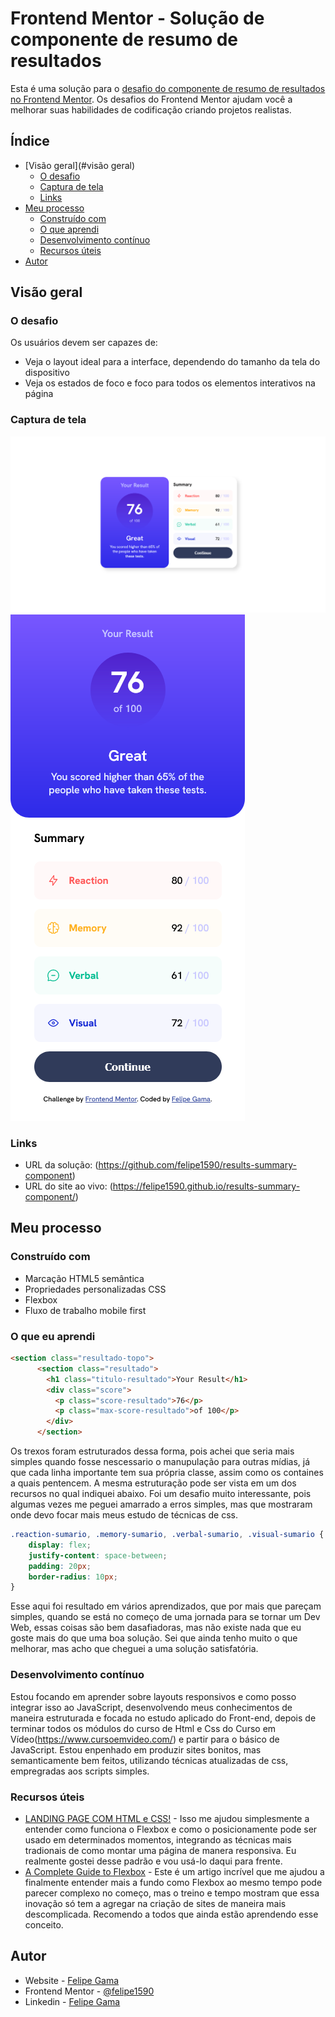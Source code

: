 # Frontend Mentor - Solução de componente de resumo de resultados

Esta é uma solução para o [desafio do componente de resumo de resultados no Frontend Mentor](https://www.frontendmentor.io/challenges/results-summary-component-CE_K6s0maV). Os desafios do Frontend Mentor ajudam você a melhorar suas habilidades de codificação criando projetos realistas.

## Índice

- [Visão geral](#visão geral)
   - [O desafio](#o-desafio)
   - [Captura de tela](#captura-de-tela)
   - [Links](#links)
- [Meu processo](#meu-processo)
   - [Construído com](#construído-com)
   - [O que aprendi](#o-que-aprendi)
   - [Desenvolvimento contínuo](#desenvolvimento-contínuo)
   - [Recursos úteis](#useful-resources)
- [Autor](#autor)

## Visão geral

### O desafio

Os usuários devem ser capazes de:

- Veja o layout ideal para a interface, dependendo do tamanho da tela do dispositivo
- Veja os estados de foco e foco para todos os elementos interativos na página

### Captura de tela

![](./screenshot/desktop.png)
![](./screenshot/mobile.png)

### Links

- URL da solução: (https://github.com/felipe1590/results-summary-component)
- URL do site ao vivo: (https://felipe1590.github.io/results-summary-component/)

## Meu processo

### Construído com

- Marcação HTML5 semântica
- Propriedades personalizadas CSS
- Flexbox
- Fluxo de trabalho mobile first

### O que eu aprendi

```html
<section class="resultado-topo">
      <section class="resultado">
        <h1 class="titulo-resultado">Your Result</h1>
        <div class="score">
          <p class="score-resultado">76</p>
          <p class="max-score-resultado">of 100</p>
        </div>
      </section>
```
Os trexos foram estruturados dessa forma, pois achei que seria mais simples quando fosse nescessario o manupulação para outras mídias, já que cada linha importante tem sua própria classe, assim como os containes a quais pentencem. A mesma estruturação pode ser vista em um dos recursos no qual indiquei abaixo.
Foi um desafio muito interessante, pois algumas vezes me peguei amarrado a erros simples, mas que mostraram onde devo focar mais meus estudo de técnicas de css.

```css
.reaction-sumario, .memory-sumario, .verbal-sumario, .visual-sumario {
    display: flex;
    justify-content: space-between;
    padding: 20px;
    border-radius: 10px;
}
```
Esse aqui foi resultado em vários aprendizados, que por mais que pareçam simples, quando se está no começo de uma jornada para se tornar um Dev Web, essas coisas são bem dasafiadoras, mas não existe nada que eu goste mais do que uma boa solução. Sei que ainda tenho muito o que melhorar, mas acho que cheguei a uma solução satisfatória.

### Desenvolvimento contínuo

Estou focando em aprender sobre layouts responsivos e como posso integrar isso ao JavaScript, desenvolvendo meus conhecimentos de maneira estruturada e focada no estudo aplicado do Front-end, depois de terminar todos os módulos do curso de Html e Css do Curso em Vídeo(https://www.cursoemvideo.com/) e partir para o básico de JavaScript. Estou enpenhado em produzir sites bonitos, mas semanticamente bem feitos, utilizando técnicas atualizadas de css, empregradas aos scripts simples.

### Recursos úteis

- [LANDING PAGE COM HTML e CSS!](https://www.youtube.com/watch?v=llF6vD-RljE&ab_channel=RafaellaBallerini) - Isso me ajudou simplesmente a entender como funciona o Flexbox e como o posicionamente pode ser usado em determinados momentos, integrando as técnicas mais tradionais de como montar uma página de manera responsiva. Eu realmente gostei desse padrão e vou usá-lo daqui para frente.
- [A Complete Guide to Flexbox](https://css-tricks.com/snippets/css/a-guide-to-flexbox/) - Este é um artigo incrível que me ajudou a finalmente entender mais a fundo como Flexbox ao mesmo tempo pode parecer complexo no começo, mas o treino e tempo mostram que essa inovação só tem a agregar na criação de sites de maneira mais descomplicada. Recomendo a todos que ainda estão aprendendo esse conceito.

## Autor

- Website - [Felipe Gama](https://felipe1590.github.io/portfolio/)
- Frontend Mentor - [@felipe1590](https://www.frontendmentor.io/profile/felipe1590)
- Linkedin - [Felipe Gama](https://www.linkedin.com/in/felipe-gama-3a5638265/)
